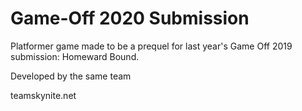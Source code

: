 # Game-Off 2020 Submission

Platformer game made to be a prequel for last year's Game Off 2019 submission: Homeward Bound.

Developed by the same team

teamskynite.net